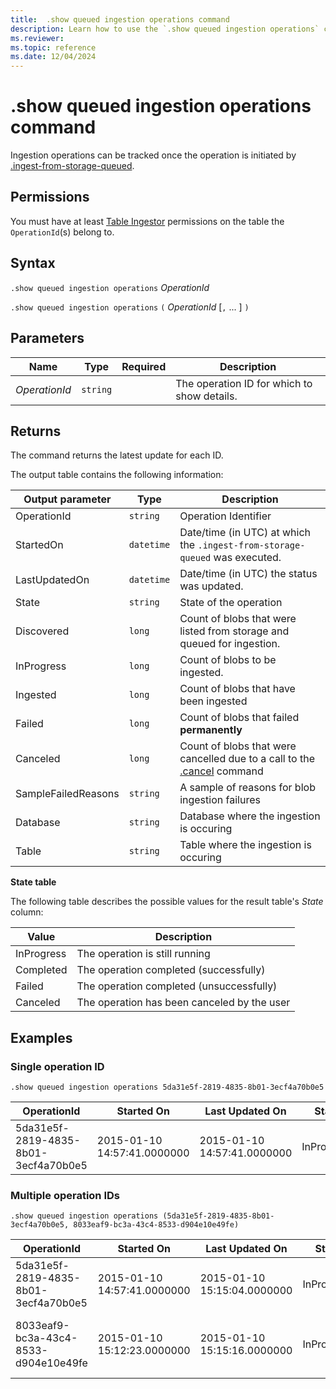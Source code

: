 ```yaml
---
title:  .show queued ingestion operations command
description: Learn how to use the `.show queued ingestion operations` command to view a log of the queued ingestion operations that are currently running or completed.
ms.reviewer: 
ms.topic: reference
ms.date: 12/04/2024
---
```


# .show queued ingestion operations command

Ingestion operations can be tracked once the operation is initiated by [.ingest-from-storage-queued](ingest-from-storage-queued.md).

## Permissions

You must have at least [Table Ingestor](../access-control/role-based-access-control.md) permissions on the table the `OperationId`(s) belong to.

## Syntax

`.show queued ingestion operations` *OperationId*

`.show queued ingestion operations` `(` *OperationId* [`,` ... ] `)`

## Parameters

|Name|Type|Required|Description|
|--|--|--|--|
| *OperationId* | `string` | | The operation ID for which to show details.|

## Returns

The command returns the latest update for each ID.

The output table contains the following information:

|Output parameter |Type |Description|
|---|---|---|
|OperationId | `string` |Operation Identifier|
|StartedOn | `datetime` |Date/time (in UTC) at which the `.ingest-from-storage-queued` was executed.|
|LastUpdatedOn | `datetime` |Date/time (in UTC) the status was updated.|
|State | `string` |State of the operation|
|Discovered | `long` |Count of blobs that were listed from storage and queued for ingestion.|
|InProgress | `long` |Count of blobs to be ingested.|
|Ingested | `long` |Count of blobs that have been ingested|
|Failed | `long` |Count of blobs that failed **permanently**|
|Canceled | `long` |Count of blobs that were cancelled due to a call to the [.cancel](cancel-queued-ingestion-operation-command.md) command|
|SampleFailedReasons | `string` |A sample of reasons for blob ingestion failures|
|Database | `string` |Database where the ingestion is occuring|
|Table | `string` |Table where the ingestion is occuring|

**State table**

The following table describes the possible values for the result table's *State* column:

|Value             |Description|
|------------------|-----------|
|InProgress        |The operation is still running|
|Completed         |The operation completed (successfully)|
|Failed            |The operation completed (unsuccessfully)|
|Canceled         |The operation has been canceled by the user|

## Examples

### Single operation ID

```kusto
.show queued ingestion operations 5da31e5f-2819-4835-8b01-3ecf4a70b0e5
```

OperationId|Started On |Last Updated On |State |Discovered |InProgress|Ingested |Failed|Canceled |SampleFailedReasons|Database|Table
--|--|--|--|--|--|--|--|--|--|--|--
5da31e5f-2819-4835-8b01-3ecf4a70b0e5 |2015-01-10 14:57:41.0000000 |2015-01-10 14:57:41.0000000|InProgress | 10387 |9391 |995 |1 |0 | Stream with ID '*****.csv' has a malformed CSV format*|MyDatabase|MyTable

### Multiple operation IDs

```kusto
.show queued ingestion operations (5da31e5f-2819-4835-8b01-3ecf4a70b0e5, 8033eaf9-bc3a-43c4-8533-d904e10e49fe)
```

OperationId|Started On |Last Updated On |State |Discovered |InProgress|Ingested |Failed|Canceled |SampleFailedReasons|Database|Table
--|--|--|--|--|--|--|--|--|--|--|--
5da31e5f-2819-4835-8b01-3ecf4a70b0e5 |2015-01-10 14:57:41.0000000 |2015-01-10 15:15:04.0000000|InProgress | 10387 |9391 |995 |1 |0 | Stream with ID '*****.csv' has a malformed CSV format*|MyDatabase|MyTable
8033eaf9-bc3a-43c4-8533-d904e10e49fe |2015-01-10 15:12:23.0000000 |2015-01-10 15:15:16.0000000|InProgress | 25635 |25489 |145 |1 |0 | Unknown error occurred: Exception of type 'System.Exception' was thrown|MyDatabase|MyOtherTable
